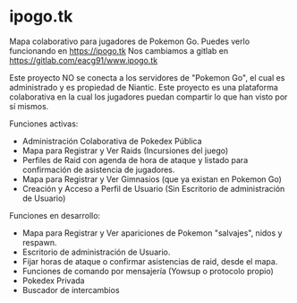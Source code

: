 # ipogo.tk
Mapa colaborativo para jugadores de Pokemon Go.
Puedes verlo funcionando en https://ipogo.tk
Nos cambiamos a gitlab en https://gitlab.com/eacg91/www.ipogo.tk

Este proyecto NO se conecta a los servidores de "Pokemon Go", el cual es administrado y es propiedad de Niantic.
Este proyecto es una plataforma colaborativa en la cual los jugadores puedan compartir lo que han visto por sí mismos.

Funciones activas:

- Administración Colaborativa de Pokedex Pública
- Mapa para Registrar y Ver Raids (Incursiones del juego)
- Perfiles de Raid con agenda de hora de ataque y listado para confirmación de asistencia de jugadores.
- Mapa para Registrar y Ver Gimnasios (que ya existan en Pokemon Go)
- Creación y Acceso a Perfil de Usuario (Sin Escritorio de administración de Usuario)

Funciones en desarrollo:

- Mapa para Registrar y Ver apariciones de Pokemon "salvajes", nidos y respawn.
- Escritorio de administración de Usuario.
- Fijar horas de ataque o confirmar asistencias de raid, desde el mapa.
- Funciones de comando por mensajería (Yowsup o protocolo propio)
- Pokedex Privada
- Buscador de intercambios
